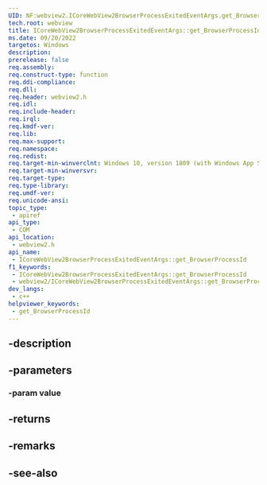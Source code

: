 ```yaml
---
UID: NF:webview2.ICoreWebView2BrowserProcessExitedEventArgs.get_BrowserProcessId
tech.root: webview
title: ICoreWebView2BrowserProcessExitedEventArgs::get_BrowserProcessId
ms.date: 09/20/2022
targetos: Windows
description: 
prerelease: false
req.assembly: 
req.construct-type: function
req.ddi-compliance: 
req.dll: 
req.header: webview2.h
req.idl: 
req.include-header: 
req.irql: 
req.kmdf-ver: 
req.lib: 
req.max-support: 
req.namespace: 
req.redist: 
req.target-min-winverclnt: Windows 10, version 1809 (with Windows App SDK 1.1 or later)
req.target-min-winversvr: 
req.target-type: 
req.type-library: 
req.umdf-ver: 
req.unicode-ansi: 
topic_type:
 - apiref
api_type:
 - COM
api_location:
 - webview2.h
api_name:
 - ICoreWebView2BrowserProcessExitedEventArgs::get_BrowserProcessId
f1_keywords:
 - ICoreWebView2BrowserProcessExitedEventArgs::get_BrowserProcessId
 - webview2/ICoreWebView2BrowserProcessExitedEventArgs::get_BrowserProcessId
dev_langs:
 - c++
helpviewer_keywords:
 - get_BrowserProcessId
---
```


## -description

## -parameters

### -param value

## -returns

## -remarks

## -see-also

